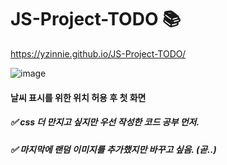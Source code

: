 # JS-Project-TODO 📚

https://yzinnie.github.io/JS-Project-TODO/

![image](https://github.com/yzinnie/JS-Project-TODO/assets/126447980/0cb8d9f7-8ad3-41ba-9edc-119a583c19bd)
#### 날씨 표시를 위한 위치 허용 후 첫 화면 


##### ✅ css 더 만지고 싶지만 우선 작성한 코드 공부 먼저.

##### ✅ 마지막에 랜덤 이미지를 추가했지만 바꾸고 싶음. (곧..)
